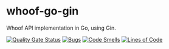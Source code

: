 # whoof-go-gin

Whoof API implementation in Go, using Gin.

[![Quality Gate Status](https://sonarcloud.io/api/project_badges/measure?project=graduenz_whoof-go-gin&metric=alert_status)](https://sonarcloud.io/summary/new_code?id=graduenz_whoof-go-gin)
[![Bugs](https://sonarcloud.io/api/project_badges/measure?project=graduenz_whoof-go-gin&metric=bugs)](https://sonarcloud.io/summary/new_code?id=graduenz_whoof-go-gin)
[![Code Smells](https://sonarcloud.io/api/project_badges/measure?project=graduenz_whoof-go-gin&metric=code_smells)](https://sonarcloud.io/summary/new_code?id=graduenz_whoof-go-gin)
[![Lines of Code](https://sonarcloud.io/api/project_badges/measure?project=graduenz_whoof-go-gin&metric=ncloc)](https://sonarcloud.io/summary/new_code?id=graduenz_whoof-go-gin)
